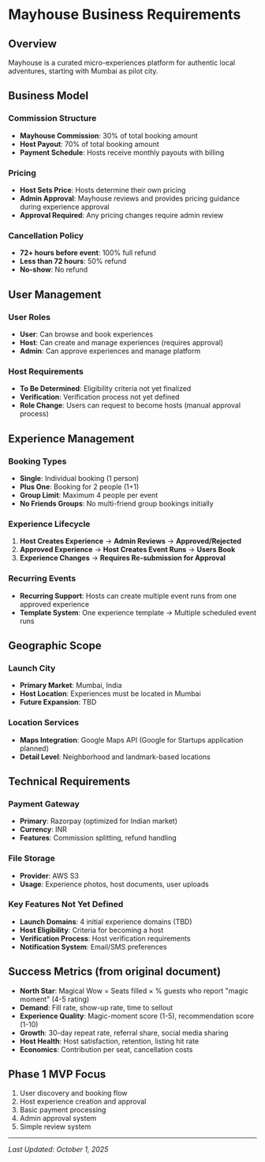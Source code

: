 # Mayhouse Business Requirements

## Overview
Mayhouse is a curated micro-experiences platform for authentic local adventures, starting with Mumbai as pilot city.

## Business Model

### Commission Structure
- **Mayhouse Commission**: 30% of total booking amount
- **Host Payout**: 70% of total booking amount
- **Payment Schedule**: Hosts receive monthly payouts with billing

### Pricing
- **Host Sets Price**: Hosts determine their own pricing
- **Admin Approval**: Mayhouse reviews and provides pricing guidance during experience approval
- **Approval Required**: Any pricing changes require admin review

### Cancellation Policy
- **72+ hours before event**: 100% full refund
- **Less than 72 hours**: 50% refund
- **No-show**: No refund

## User Management

### User Roles
- **User**: Can browse and book experiences
- **Host**: Can create and manage experiences (requires approval)
- **Admin**: Can approve experiences and manage platform

### Host Requirements
- **To Be Determined**: Eligibility criteria not yet finalized
- **Verification**: Verification process not yet defined
- **Role Change**: Users can request to become hosts (manual approval process)

## Experience Management

### Booking Types
- **Single**: Individual booking (1 person)
- **Plus One**: Booking for 2 people (1+1)
- **Group Limit**: Maximum 4 people per event
- **No Friends Groups**: No multi-friend group bookings initially

### Experience Lifecycle
1. **Host Creates Experience** → **Admin Reviews** → **Approved/Rejected**
2. **Approved Experience** → **Host Creates Event Runs** → **Users Book**
3. **Experience Changes** → **Requires Re-submission for Approval**

### Recurring Events
- **Recurring Support**: Hosts can create multiple event runs from one approved experience
- **Template System**: One experience template → Multiple scheduled event runs

## Geographic Scope

### Launch City
- **Primary Market**: Mumbai, India
- **Host Location**: Experiences must be located in Mumbai
- **Future Expansion**: TBD

### Location Services
- **Maps Integration**: Google Maps API (Google for Startups application planned)
- **Detail Level**: Neighborhood and landmark-based locations

## Technical Requirements

### Payment Gateway
- **Primary**: Razorpay (optimized for Indian market)
- **Currency**: INR
- **Features**: Commission splitting, refund handling

### File Storage
- **Provider**: AWS S3
- **Usage**: Experience photos, host documents, user uploads

### Key Features Not Yet Defined
- **Launch Domains**: 4 initial experience domains (TBD)
- **Host Eligibility**: Criteria for becoming a host
- **Verification Process**: Host verification requirements
- **Notification System**: Email/SMS preferences

## Success Metrics (from original document)
- **North Star**: Magical Wow = Seats filled × % guests who report "magic moment" (4-5 rating)
- **Demand**: Fill rate, show-up rate, time to sellout
- **Experience Quality**: Magic-moment score (1-5), recommendation score (1-10)
- **Growth**: 30-day repeat rate, referral share, social media sharing
- **Host Health**: Host satisfaction, retention, listing hit rate
- **Economics**: Contribution per seat, cancellation costs

## Phase 1 MVP Focus
1. User discovery and booking flow
2. Host experience creation and approval
3. Basic payment processing
4. Admin approval system
5. Simple review system

---
*Last Updated: October 1, 2025*